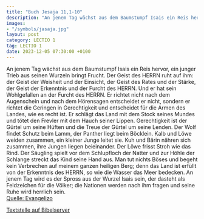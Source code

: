 ```yaml
---
title: "Buch Jesaja 11,1-10"
description: "An jenem Tag wächst aus dem Baumstumpf Isais ein Reis hervor, ein junger Trieb aus seinen Wurzeln bringt Frucht. Der Geist des HERRN ruht auf ihm: der Geist der Weisheit und der Einsicht, der Geist des Rates und der Stärke, der Geist der Erkenntnis und der Furcht des HERRN. Und e...."
images:
- "/symbols/jasaja.jpg"
layout: post
category: LECTIO 1
tag: LECTIO 1
date: 2023-12-05 07:30:00 +0100
---
```

An jenem Tag wächst aus dem Baumstumpf Isais ein Reis hervor, ein junger Trieb aus seinen Wurzeln bringt Frucht.
Der Geist des HERRN ruht auf ihm: der Geist der Weisheit und der Einsicht, der Geist des Rates und der Stärke, der Geist der Erkenntnis und der Furcht des HERRN.
Und er hat sein Wohlgefallen an der Furcht des HERRN.<!--more--> Er richtet nicht nach dem Augenschein und nach dem Hörensagen entscheidet er nicht,
sondern er richtet die Geringen in Gerechtigkeit und entscheidet für die Armen des Landes, wie es recht ist. Er schlägt das Land mit dem Stock seines Mundes und tötet den Frevler mit dem Hauch seiner Lippen.
Gerechtigkeit ist der Gürtel um seine Hüften und die Treue der Gürtel um seine Lenden.
Der Wolf findet Schutz beim Lamm, der Panther liegt beim Böcklein. Kalb und Löwe weiden zusammen, ein kleiner Junge leitet sie.
Kuh und Bärin nähren sich zusammen, ihre Jungen liegen beieinander. Der Löwe frisst Stroh wie das Rind.
Der Säugling spielt vor dem Schlupfloch der Natter und zur Höhle der Schlange streckt das Kind seine Hand aus.
Man tut nichts Böses und begeht kein Verbrechen auf meinem ganzen heiligen Berg; denn das Land ist erfüllt von der Erkenntnis des HERRN, so wie die Wasser das Meer bedecken.
An jenem Tag wird es der Spross aus der Wurzel Isais sein, der dasteht als Feldzeichen für die Völker; die Nationen werden nach ihm fragen und seine Ruhe wird herrlich sein.<br>
[Quelle: Evangelizo](https://evangeliumtagfuertag.org/DE/gospel)

[Textstelle auf Bibelserver](https://www.bibleserver.com/EU/Jesaja11,1-10)
